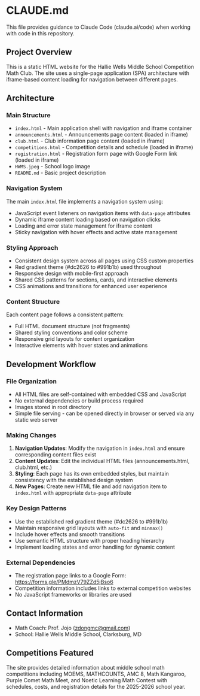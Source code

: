 # CLAUDE.md

This file provides guidance to Claude Code (claude.ai/code) when working with code in this repository.

## Project Overview

This is a static HTML website for the Hallie Wells Middle School Competition Math Club. The site uses a single-page application (SPA) architecture with iframe-based content loading for navigation between different pages.

## Architecture

### Main Structure
- `index.html` - Main application shell with navigation and iframe container
- `announcements.html` - Announcements page content (loaded in iframe)
- `club.html` - Club information page content (loaded in iframe)  
- `competitions.html` - Competition details and schedule (loaded in iframe)
- `registration.html` - Registration form page with Google Form link (loaded in iframe)
- `HWMS.jpeg` - School logo image
- `README.md` - Basic project description

### Navigation System
The main `index.html` file implements a navigation system using:
- JavaScript event listeners on navigation items with `data-page` attributes
- Dynamic iframe content loading based on navigation clicks
- Loading and error state management for iframe content
- Sticky navigation with hover effects and active state management

### Styling Approach
- Consistent design system across all pages using CSS custom properties
- Red gradient theme (#dc2626 to #991b1b) used throughout
- Responsive design with mobile-first approach
- Shared CSS patterns for sections, cards, and interactive elements
- CSS animations and transitions for enhanced user experience

### Content Structure
Each content page follows a consistent pattern:
- Full HTML document structure (not fragments)
- Shared styling conventions and color scheme
- Responsive grid layouts for content organization
- Interactive elements with hover states and animations

## Development Workflow

### File Organization
- All HTML files are self-contained with embedded CSS and JavaScript
- No external dependencies or build process required
- Images stored in root directory
- Simple file serving - can be opened directly in browser or served via any static web server

### Making Changes
1. **Navigation Updates**: Modify the navigation in `index.html` and ensure corresponding content files exist
2. **Content Updates**: Edit the individual HTML files (announcements.html, club.html, etc.)
3. **Styling**: Each page has its own embedded styles, but maintain consistency with the established design system
4. **New Pages**: Create new HTML file and add navigation item to `index.html` with appropriate `data-page` attribute

### Key Design Patterns
- Use the established red gradient theme (#dc2626 to #991b1b)
- Maintain responsive grid layouts with `auto-fit` and `minmax()`
- Include hover effects and smooth transitions
- Use semantic HTML structure with proper heading hierarchy
- Implement loading states and error handling for dynamic content

### External Dependencies
- The registration page links to a Google Form: https://forms.gle/PMdmzV79ZZd5jBso6
- Competition information includes links to external competition websites
- No JavaScript frameworks or libraries are used

## Contact Information
- Math Coach: Prof. Jojo (zdongmc@gmail.com)
- School: Hallie Wells Middle School, Clarksburg, MD

## Competitions Featured
The site provides detailed information about middle school math competitions including MOEMS, MATHCOUNTS, AMC 8, Math Kangaroo, Purple Comet Math Meet, and Noetic Learning Math Contest with schedules, costs, and registration details for the 2025-2026 school year.
